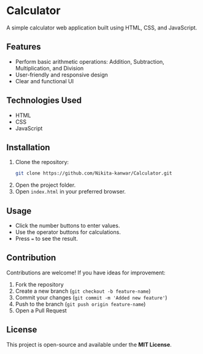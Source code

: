 # Calculator

A simple calculator web application built using HTML, CSS, and JavaScript.

## Features
- Perform basic arithmetic operations: Addition, Subtraction, Multiplication, and Division
- User-friendly and responsive design
- Clear and functional UI

## Technologies Used
- HTML
- CSS
- JavaScript

## Installation
1. Clone the repository:
   ```sh
   git clone https://github.com/Nikita-kanwar/Calculator.git
   ```
2. Open the project folder.
3. Open `index.html` in your preferred browser.

## Usage
- Click the number buttons to enter values.
- Use the operator buttons for calculations.
- Press `=` to see the result.

## Contribution
Contributions are welcome! If you have ideas for improvement:
1. Fork the repository
2. Create a new branch (`git checkout -b feature-name`)
3. Commit your changes (`git commit -m 'Added new feature'`)
4. Push to the branch (`git push origin feature-name`)
5. Open a Pull Request

## License
This project is open-source and available under the **MIT License**.

